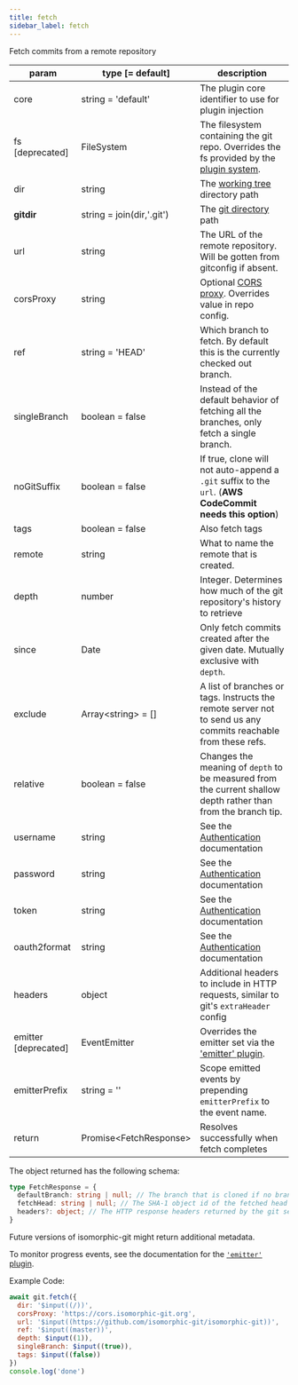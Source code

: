 ```yaml
---
title: fetch
sidebar_label: fetch
---
```


Fetch commits from a remote repository

| param                | type [= default]          | description                                                                                                   |
| -------------------- | ------------------------- | ------------------------------------------------------------------------------------------------------------- |
| core                 | string = 'default'        | The plugin core identifier to use for plugin injection                                                        |
| fs [deprecated]      | FileSystem                | The filesystem containing the git repo. Overrides the fs provided by the [plugin system](./plugin_fs.md).     |
| dir                  | string                    | The [working tree](dir-vs-gitdir.md) directory path                                                           |
| **gitdir**           | string = join(dir,'.git') | The [git directory](dir-vs-gitdir.md) path                                                                    |
| url                  | string                    | The URL of the remote repository. Will be gotten from gitconfig if absent.                                    |
| corsProxy            | string                    | Optional [CORS proxy](https://www.npmjs.com/%40isomorphic-git/cors-proxy). Overrides value in repo config.    |
| ref                  | string = 'HEAD'           | Which branch to fetch. By default this is the currently checked out branch.                                   |
| singleBranch         | boolean = false           | Instead of the default behavior of fetching all the branches, only fetch a single branch.                     |
| noGitSuffix          | boolean = false           | If true, clone will not auto-append a `.git` suffix to the `url`. (**AWS CodeCommit needs this option**)      |
| tags                 | boolean = false           | Also fetch tags                                                                                               |
| remote               | string                    | What to name the remote that is created.                                                                      |
| depth                | number                    | Integer. Determines how much of the git repository's history to retrieve                                      |
| since                | Date                      | Only fetch commits created after the given date. Mutually exclusive with `depth`.                             |
| exclude              | Array\<string\> = []      | A list of branches or tags. Instructs the remote server not to send us any commits reachable from these refs. |
| relative             | boolean = false           | Changes the meaning of `depth` to be measured from the current shallow depth rather than from the branch tip. |
| username             | string                    | See the [Authentication](./authentication.html) documentation                                                 |
| password             | string                    | See the [Authentication](./authentication.html) documentation                                                 |
| token                | string                    | See the [Authentication](./authentication.html) documentation                                                 |
| oauth2format         | string                    | See the [Authentication](./authentication.html) documentation                                                 |
| headers              | object                    | Additional headers to include in HTTP requests, similar to git's `extraHeader` config                         |
| emitter [deprecated] | EventEmitter              | Overrides the emitter set via the ['emitter' plugin](./plugin_emitter.md).                                    |
| emitterPrefix        | string = ''               | Scope emitted events by prepending `emitterPrefix` to the event name.                                         |
| return               | Promise\<FetchResponse\>  | Resolves successfully when fetch completes                                                                    |

The object returned has the following schema:

```ts
type FetchResponse = {
  defaultBranch: string | null; // The branch that is cloned if no branch is specified (typically "master")
  fetchHead: string | null; // The SHA-1 object id of the fetched head commit
  headers?: object; // The HTTP response headers returned by the git server
}
```

Future versions of isomorphic-git might return additional metadata.

To monitor progress events, see the documentation for the [`'emitter'` plugin](./plugin_emitter.md).

Example Code:

```js live
await git.fetch({
  dir: '$input((/))',
  corsProxy: 'https://cors.isomorphic-git.org',
  url: '$input((https://github.com/isomorphic-git/isomorphic-git))',
  ref: '$input((master))',
  depth: $input((1)),
  singleBranch: $input((true)),
  tags: $input((false))
})
console.log('done')
```

<script>
(function rewriteEditLink() {
  const el = document.querySelector('a.edit-page-link.button');
  if (el) {
    el.href = 'https://github.com/isomorphic-git/isomorphic-git/edit/master/src/commands/fetch.js';
  }
})();
</script>